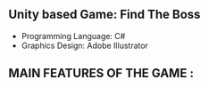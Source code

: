## Unity based Game: Find The Boss
    
* Programming Language: C#
* Graphics Design: Adobe Illustrator

## MAIN FEATURES OF THE GAME : 

